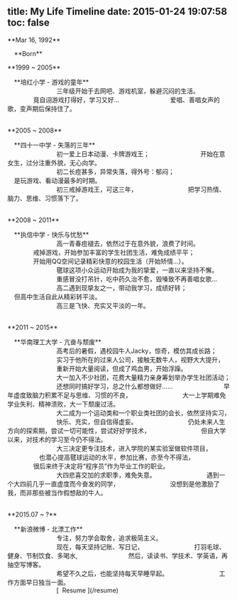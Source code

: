 title: My Life Timeline
date: 2015-01-24 19:07:58
toc: false
---
<p class="key_pos">**Mar 16, 1992**</p> <p class="val_pos"> **Born** </p> <br/>

<p class="key_pos">**1999 ~ 2005**</p> <p class="val_pos"> **培红小学 - 游戏的童年** </p> <br/>
	<p class="key_pos fill">0000 ~ 0000.</p> <p class="val_pos"> 三年级开始于去网吧、游戏机室，躲避沉闷的生活。 </p>
	<p class="key_pos fill">0000 ~ 0000.</p> <p class="val_pos"> 竟自诩游戏打得好，学习又好… </p>
	<p class="key_pos fill">0000 ~ 0000.</p> <p class="val_pos"> 爱唱、善唱女声的歌，变声期后保持住了。 </p> <br/><br/>

<p class="key_pos">**2005 ~ 2008**</p> <p class="val_pos"> **四十一中学 - 失落的三年** </p> <br/>
	<p class="key_pos fill">0000 ~ 0000.</p> <p class="val_pos"> 初一爱上日本动漫、卡牌游戏王； </p>
	<p class="key_pos fill">0000 ~ 0000.</p> <p class="val_pos"> 开始在意女生，过分注重外貌，无心向学。 </p> <br/>
	<p class="key_pos fill">0000 ~ 0000.</p> <p class="val_pos"> 初二长痘甚多，异常失落，得外号：郁闷； </p>
	<p class="key_pos fill">0000 ~ 0000.</p> <p class="val_pos"> 是玩游戏、看动漫最多的时期。 </p> <br/>
	<p class="key_pos fill">0000 ~ 0000.</p> <p class="val_pos"> 初三戒掉游戏王，可这三年， </p>
	<p class="key_pos fill">0000 ~ 0000.</p> <p class="val_pos"> 把学习热情、脑力、思维、习惯落下了。 </p> <br/><br/>

<p class="key_pos">**2008 ~ 2011**</p> <p class="val_pos"> **执信中学 - 快乐与忧愁** </p> <br/>
	<p class="key_pos fill">0000 ~ 0000.</p> <p class="val_pos"> 高一青春痘褪去，依然过于在意外貌，浪费了时间。 </p>
	<p class="key_pos fill">0000 ~ 0000.</p> <p class="val_pos"> 戒掉游戏，开始参加丰富的学生社团生活，难免成绩平平； </p>
	<p class="key_pos fill">0000 ~ 0000.</p> <p class="val_pos"> 开始用QQ空间记录精彩快意的校园生活（开始矫情…）。 </p> <br/>
	<p class="key_pos fill">0000 ~ 0000.</p> <p class="val_pos"> 毽球这项小众运动开始成为我的挚爱，一直以来坚持不懈。 </p>
	<p class="key_pos fill">0000 ~ 0000.</p> <p class="val_pos"> 重感冒没打吊针，吃中药久治不愈，毁嗓致不再善唱女歌… </p> <br/>
	<p class="key_pos fill">0000 ~ 0000.</p> <p class="val_pos"> 高二遇到现挚友之一，带动我学习，成绩好转； </p>
	<p class="key_pos fill">0000 ~ 0000.</p> <p class="val_pos"> 但高中生活自此从精彩转平淡。 </p> <br/>
	<p class="key_pos fill">0000 ~ 0000.</p> <p class="val_pos"> 高三是飞快、充实又平淡的一年。 </p> <br/><br/>

<p class="key_pos">**2011 ~ 2015**</p> <p class="val_pos"> **华南理工大学 - 亢奋与颓废** </p> <br/>
	<p class="key_pos fill">0000 ~ 0000.</p> <p class="val_pos"> 高考后的暑假，遇校园牛人Jacky，惊奇，模仿其成长路； </p>
	<p class="key_pos fill">0000 ~ 0000.</p> <p class="val_pos"> 实习于他所在的过来人公司，接触无数牛人，视野大大提升， </p>
	<p class="key_pos fill">0000 ~ 0000.</p> <p class="val_pos"> 重新开始大量阅读，但成了鸡血男，开始浮躁。 </p> <br/>
	<p class="key_pos fill">0000 ~ 0000.</p> <p class="val_pos"> 大一加入不少社团，花费大量精力亲身筹划举办学生社团活动； </p>
	<p class="key_pos fill">0000 ~ 0000.</p> <p class="val_pos"> 还想同时搞好学习，总之什么都想做好…… </p>
	<p class="key_pos fill">0000 ~ 0000.</p> <p class="val_pos"> 早年虚度致脑力积累不足与思维、习惯的不良， </p>
	<p class="key_pos fill">0000 ~ 0000.</p> <p class="val_pos"> 大一上学期难免学业失利、精神溃败，大一下颓废过活。 </p> <br/>
	<p class="key_pos fill">0000 ~ 0000.</p> <p class="val_pos"> 大二成为一个运动类和一个职业类社团的会长，依然坚持实习， </p>
	<p class="key_pos fill">0000 ~ 0000.</p> <p class="val_pos"> 快乐、充实，但自信得虚妄。 </p>
	<p class="key_pos fill">0000 ~ 0000.</p> <p class="val_pos"> 仍处未来人生方向的探索期，尝试一切可能性，尝试好好学技术， </p>
	<p class="key_pos fill">0000 ~ 0000.</p> <p class="val_pos"> 但自大学以来，对技术的学习至今仍不得法。 </p> <br/>
	<p class="key_pos fill">0000 ~ 0000.</p> <p class="val_pos"> 大三决定更专注技术，进入学院的某实验室做软件项目， </p>
	<p class="key_pos fill">0000 ~ 0000.</p> <p class="val_pos"> 也潜心提高毽球运动的水平，参加比赛，亦至今不得法， </p>
	<p class="key_pos fill">0000 ~ 0000.</p> <p class="val_pos"> 很后来终于决定将“程序员”作为毕业工作的职业。 </p> <br/>
	<p class="key_pos fill">0000 ~ 0000.</p> <p class="val_pos"> 大四悲喜交加的求职季，难免失意。 </p>
	<p class="key_pos fill">0000 ~ 0000.</p> <p class="val_pos"> 遇到一个大四前几乎一直虚度而今奋发的同学， </p>
	<p class="key_pos fill">0000 ~ 0000.</p> <p class="val_pos"> 没想到是他激励了我，而非那些被当作假想敌的牛人。 </p> <br/><br/>

<p class="key_pos">**2015.07 ~ ?**&nbsp;</p> <p class="val_pos"> **新浪微博 - 北漂工作** </p> <br/>
	<p class="key_pos fill">0000 ~ 0000.</p> <p class="val_pos"> 专注，努力学会取舍，追求极简主义。 </p> <br/>
	<p class="key_pos fill">0000 ~ 0000.</p> <p class="val_pos"> 现在，每天坚持记账、写日记， </p>
	<p class="key_pos fill">0000 ~ 0000.</p> <p class="val_pos"> 打羽毛球、健身、节制饮食、多喝水, </p>
	<p class="key_pos fill">0000 ~ 0000.</p> <p class="val_pos"> 然后，读读书、学技术、学英语，再抽空写博客。 </p> <br/>
	<p class="key_pos fill">0000 ~ 0000.</p> <p class="val_pos"> 希望不久之后，也能坚持每天早睡早起。 </p>
	<p class="key_pos fill">0000 ~ 0000.</p> <p class="val_pos"> 工作方面早日独当一面。 </p> <br/>
	<p class="key_pos fill">0000 ~ 0000.</p> <p class="val_pos"> [ <i class="fa fa-file">&nbsp;</i>Resume ](/resume) </p> <br/><br/>

<style type="text/css"> article .article-content p.key_pos{text-align: left; margin-left: 2%; display: inline;} .val_pos{margin-left: 3%; display: inline;} p.fill, p.fill{color: transparent; display: inline;}; </style>
<script type="text/javascript">
	function isPC(){
		var userAgentInfo = navigator.userAgent;
		var Agents = new Array("Android", "iPhone", "SymbianOS", "Windows Phone", "iPad", "iPod");
		var flag = true;
		for (var v = 0; v < Agents.length; v++){
			if (userAgentInfo.indexOf(Agents[v]) > 0){
				flag = false; break; //return Agents[v];
			}  
		}  
		return flag;
		//return 'PC';
	}
	if(!isPC()){
		window.location = "/timeline/index_mobile.html";
	}
</script>